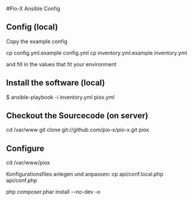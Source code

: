 #Pio-X Ansible Config

## Config (local)

Copy the example config

cp config.yml.example config.yml
cp inventory.yml.example inventory.yml

and fill in the values that fit your environment

## Install the software (local)

$ ansible-playbook -i inventory.yml piox.yml

## Checkout the Sourcecode (on server)

cd /var/www
git clone git://github.com/pio-x/pio-x.git piox

## Configure

cd /var/www/piox

Konfigurationsfiles anlegen und anpassen: cp api/conf.local.php api/conf.php

php composer.phar install --no-dev -o


